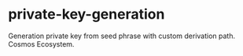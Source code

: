 # private-key-generation
Generation private key from seed phrase with custom derivation path. Cosmos Ecosystem.

